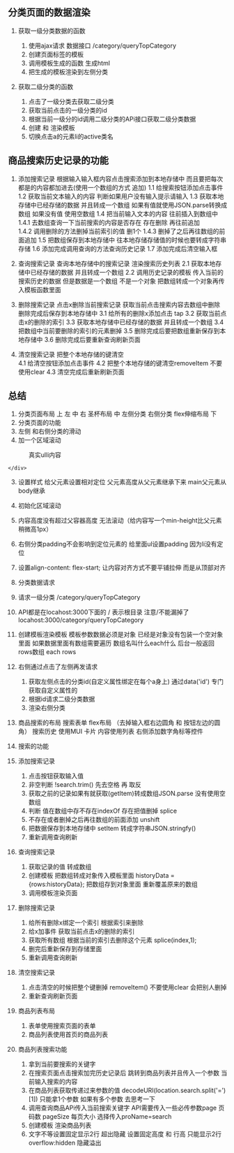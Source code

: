 ## 分类页面的数据渲染

1. 获取一级分类数据的函数
     1. 使用ajax请求 数据接口 /category/queryTopCategory
     2. 创建页面标签的模板
     3. 调用模板生成的函数 生成html
     4. 把生成的模板渲染到左侧分类

2. 获取二级分类的函数
     1. 点击了一级分类去获取二级分类
     2. 获取当前点击的一级分类的id
     3. 根据当前一级分的id调用二级分类的APi接口获取二级分类数据
     4. 创建 和 渲染模板
     5. 切换点击a的元素li的active类名

## 商品搜索历史记录的功能

1. 添加搜索记录
  根据输入输入框内容点击搜索添加到本地存储中
  而且要把每次都是的内容都加进去(使用一个数组的方式 追加)
      1.1 给搜索按钮添加点击事件     
      1.2 获取当前文本输入的内容 判断如果用户没有输入提示请输入
      1.3 获取本地存储中已经存储的数据  并且转成一个数组 
          如果有值就使用JSON.parse转换成数组 如果没有值 使用空数组
      1.4 把当前输入文本的内容 往前插入到数组中
      1.4.1 去数组查询一下当前搜索的内容是否存在 存在删除 再往前追加          
      1.4.2 调用删除的方法删掉当前索引的值 删1个
      1.4.3 删掉了之后再往数组的前面追加
      1.5 把数组保存到本地存储中 往本地存储存储值的时候也要转成字符串存储
      1.6 添加完成调用查询的方法查询历史记录 
      1.7 添加完成后清空输入框
2. 查询搜索记录
  查询本地存储中的搜索记录 
  渲染搜索历史列表
    2.1 获取本地存储中已经存储的数据  并且转成一个数组 
    2.2 调用历史记录的模板 传入当前的搜索历史的数据 
        但是数据是一个数组 不是一个对象 把数组转成一个对象再传入模板函数里面

3. 删除搜索记录
  点击x删除当前搜索记录 
  获取当前点击搜索内容去数组中删除
  删除完成后保存到本地存储中
    3.1 给所有的删除x添加点击 tap
    3.2 获取当前点击x的删除的索引
    3.3 获取本地存储中已经存储的数据  并且转成一个数组 
    3.4 把数组中当前要删除的索引的元素删掉
    3.5 删除完成后要把数组重新保存到本地存储中
    3.6 删除完成后要重新查询刷新页面
4. 清空搜索记录
  把整个本地存储的键清空  
    4.1 给清空按钮添加点击事件
    4.2 把整个本地存储的键清空removeItem  不要使用clear
    4.3 清空完成后重新刷新页面



## 总结

1. 分类页面布局
    上
      左 中 右  圣杯布局
    中
      左侧分类
      右侧分类
      flex伸缩布局
    下
2. 分类页面的功能
  1. 左侧 和右侧分类的滑动
  2. 加一个区域滚动
    <div class="mui-scroll-wrapper">
      <div class="mui-scroll">
        <ul>真实ulli内容</ul>
      </div>
    </div>
  3. 设置样式
    给父元素设置相对定位
    父元素高度从父元素继承下来
    main父元素从body继承
  4. 初始化区域滚动
  5. 内容高度没有超过父容器高度 无法滚动（给内容写一个min-height比父元素稍微高1px）
  6. 右侧分类padding不会影响到定位元素的  给里面ul设置padding 因为li没有定位
  7. 设置align-content: flex-start;  让内容对齐方式不要平铺拉伸 而是从顶部对齐
3. 分类数据请求
  1. 请求一级分类 /category/queryTopCategory
  2. API都是在locahost:3000下面的    / 表示根目录  注意/不能漏掉了
    locahost:3000/category/queryTopCategory
  3. 创建模板渲染模板
      模板参数数据必须是对象 已经是对象没有包装一个空对象里面
      如果数据里面有数组需要遍历 
      数组名叫什么each什么 后台一般返回rows数组  each rows
  4. 右侧通过点击了左侧再发请求
      1. 获取左侧点击的分类id(自定义属性绑定在每个a身上)  通过data('id') 专门获取自定义属性的
      2. 根据id请求二级分类数据
      3. 渲染右侧分类
      
4. 商品搜索的布局
    搜索表单  flex布局 （去掉输入框右边圆角 和 按钮左边的圆角）
    搜索历史  使用MUI 卡片
    内容使用列表  右侧添加数字角标等控件
5. 搜索的功能
  1. 添加搜索记录
      1. 点击按钮获取输入值
      2. 非空判断 !search.trim()  先去空格 再 取反
      3. 获取之前的记录如果有就获取(getItem)转成数组JSON.parse 没有使用空数组
      4. 判断 值在数组中存不存在indexOf 存在把值删掉 splice
      5. 不存在或者删掉之后再往数组的前面添加 unshift
      6. 把数据保存到本地存储中 setItem 转成字符串JSON.stringfy()
      7. 重新调用查询刷新
  2. 查询搜索记录
      1. 获取记录的值 转成数组
      2. 创建模板 把数组转成对象传入模板里面
          historyData = {rows:historyData};  把数组存到对象里面 重新覆盖原来的数组
          <!-- var num = 10;
          num = num+10; -->
      3. 调用模板渲染页面
      
  3. 删除搜索记录
      1. 给所有删除x绑定一个索引  根据索引来删除
      2. 给x加事件 获取当前点击x的删除的索引
      3. 获取所有数组 根据当前的索引去删除这个元素 splice(index,1);
      4. 删完后重新保存到存储里面
      5. 重新调用查询刷新
  4. 清空搜索记录
      1. 点击清空的时候把整个键删掉 removeItem() 不要使用clear 会把别人删掉
      2. 重新查询刷新页面

6. 商品列表布局
    1. 表单使用搜索页面的表单
    2. 商品列表使用首页的商品列表
7. 商品列表搜索功能
    1. 拿到当前要搜索的关键字
    2. 在搜索页面点击搜索加完历史记录后 跳转到商品列表并且传入一个参数 当前输入搜索的内容
    3. 在商品列表获取传递过来参数的值
        decodeURI(location.search.split('=')[1])  只能拿1个参数 如果有多个参数 去思考一下
    4. 调用查询商品APi传入当前搜索关键字
      API需要传入一些必传参数page 页码数   pageSize   每页大小 选择传入proName=search
    5. 创建模板 渲染商品列表
    6. 文字不等设置固定显示2行 超出隐藏 设置固定高度 和 行高 只能显示2行 overflow:hidden 隐藏溢出